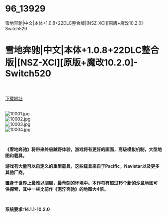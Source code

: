 # 96_13929
雪地奔驰|中文|本体+1.0.8+22DLC整合版|[NSZ-XCI][原版+魔改10.2.0]-Switch520
# 雪地奔驰|中文|本体+1.0.8+22DLC整合版|[NSZ-XCI][原版+魔改10.2.0]-Switch520
 <br/></br>
[下载地址](https://www.switch520.cc/article/13929 "下载地址")
<br/></br>

<p><img title="10001.jpg" src="https://www.switch520.cc/muke_img/2022_06_01_bba873fd138a9.jpg" alt="10001.jpg"><br>
<img title="10002.jpg" src="https://www.switch520.cc/muke_img/2022_06_01_f36b80ee9d1d1.jpg" alt="10002.jpg"><br>
<img title="10003.jpg" src="https://www.switch520.cc/muke_img/2022_06_01_a4298464d1262.jpg" alt="10003.jpg"><br>
<img title="10004.jpg" src="https://www.switch520.cc/muke_img/2022_06_01_4aa2b5dbd3597.jpg" alt="10004.jpg"></p>
<p><strong>&nbsp;</strong></p>
<p><strong>《雪地奔驰》将带来终极越野体验，游戏将有更好的画面，高级模拟机制，大型地图和载具。</strong></p>
<p><strong>游戏有大量可以自定义的重型载具，这些载具来自于Pacific，Navistar以及更多其他厂商，</strong></p>
<p><strong>置身于世界上最难以驯服，最苛刻的环境中。本作将有超过15个新的沙盒地图可供探索，其中一些比前作《泥泞奔驰》的地图大4倍。</strong></p>
<p>&nbsp;</p>
<p><strong>系统要求:14.1.1-10.2.0</strong></p>



<p><strong>&nbsp;</strong></p>

